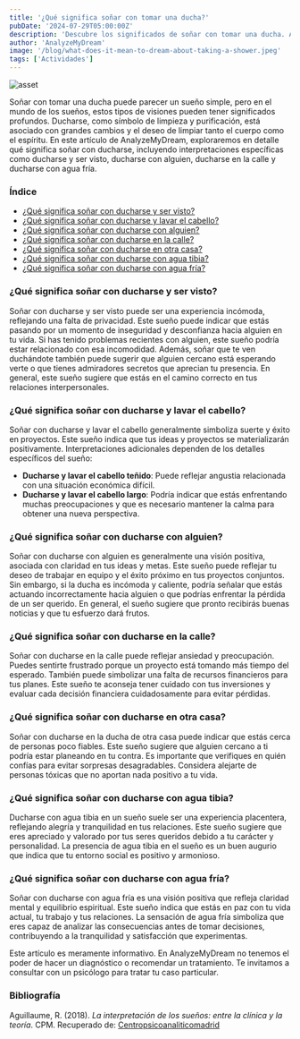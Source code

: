 ```yaml
---
title: '¿Qué significa soñar con tomar una ducha?'
pubDate: '2024-07-29T05:00:00Z'
description: 'Descubre los significados de soñar con tomar una ducha. Analiza las interpretaciones según el contexto: tomar una ducha y ser visto, lavar el cabello, ducharse en la calle, con agua fría, entre otros.'
author: 'AnalyzeMyDream'
image: '/blog/what-does-it-mean-to-dream-about-taking-a-shower.jpeg'
tags: ['Actividades']
---
```


![asset](/blog/what-does-it-mean-to-dream-about-taking-a-shower.jpeg)

Soñar con tomar una ducha puede parecer un sueño simple, pero en el mundo de los sueños, estos tipos de visiones pueden tener significados profundos. Ducharse, como símbolo de limpieza y purificación, está asociado con grandes cambios y el deseo de limpiar tanto el cuerpo como el espíritu. En este artículo de AnalyzeMyDream, exploraremos en detalle qué significa soñar con ducharse, incluyendo interpretaciones específicas como ducharse y ser visto, ducharse con alguien, ducharse en la calle y ducharse con agua fría.

### Índice

- [¿Qué significa soñar con ducharse y ser visto?](#que-significa-sonar-con-ducharse-y-ser-visto)
- [¿Qué significa soñar con ducharse y lavar el cabello?](#que-significa-sonar-con-ducharse-y-lavar-el-cabello)
- [¿Qué significa soñar con ducharse con alguien?](#que-significa-sonar-con-ducharse-con-alguien)
- [¿Qué significa soñar con ducharse en la calle?](#que-significa-sonar-con-ducharse-en-la-calle)
- [¿Qué significa soñar con ducharse en otra casa?](#que-significa-sonar-con-ducharse-en-otra-casa)
- [¿Qué significa soñar con ducharse con agua tibia?](#que-significa-sonar-con-ducharse-con-agua-tibia)
- [¿Qué significa soñar con ducharse con agua fría?](#que-significa-sonar-con-ducharse-con-agua-fria)

### ¿Qué significa soñar con ducharse y ser visto?

Soñar con ducharse y ser visto puede ser una experiencia incómoda, reflejando una falta de privacidad. Este sueño puede indicar que estás pasando por un momento de inseguridad y desconfianza hacia alguien en tu vida. Si has tenido problemas recientes con alguien, este sueño podría estar relacionado con esa incomodidad. Además, soñar que te ven duchándote también puede sugerir que alguien cercano está esperando verte o que tienes admiradores secretos que aprecian tu presencia. En general, este sueño sugiere que estás en el camino correcto en tus relaciones interpersonales.

### ¿Qué significa soñar con ducharse y lavar el cabello?

Soñar con ducharse y lavar el cabello generalmente simboliza suerte y éxito en proyectos. Este sueño indica que tus ideas y proyectos se materializarán positivamente. Interpretaciones adicionales dependen de los detalles específicos del sueño:
- **Ducharse y lavar el cabello teñido**: Puede reflejar angustia relacionada con una situación económica difícil.
- **Ducharse y lavar el cabello largo**: Podría indicar que estás enfrentando muchas preocupaciones y que es necesario mantener la calma para obtener una nueva perspectiva.

### ¿Qué significa soñar con ducharse con alguien?

Soñar con ducharse con alguien es generalmente una visión positiva, asociada con claridad en tus ideas y metas. Este sueño puede reflejar tu deseo de trabajar en equipo y el éxito próximo en tus proyectos conjuntos. Sin embargo, si la ducha es incómoda y caliente, podría señalar que estás actuando incorrectamente hacia alguien o que podrías enfrentar la pérdida de un ser querido. En general, el sueño sugiere que pronto recibirás buenas noticias y que tu esfuerzo dará frutos.

### ¿Qué significa soñar con ducharse en la calle?

Soñar con ducharse en la calle puede reflejar ansiedad y preocupación. Puedes sentirte frustrado porque un proyecto está tomando más tiempo del esperado. También puede simbolizar una falta de recursos financieros para tus planes. Este sueño te aconseja tener cuidado con tus inversiones y evaluar cada decisión financiera cuidadosamente para evitar pérdidas.

### ¿Qué significa soñar con ducharse en otra casa?

Soñar con ducharse en la ducha de otra casa puede indicar que estás cerca de personas poco fiables. Este sueño sugiere que alguien cercano a ti podría estar planeando en tu contra. Es importante que verifiques en quién confías para evitar sorpresas desagradables. Considera alejarte de personas tóxicas que no aportan nada positivo a tu vida.

### ¿Qué significa soñar con ducharse con agua tibia?

Ducharse con agua tibia en un sueño suele ser una experiencia placentera, reflejando alegría y tranquilidad en tus relaciones. Este sueño sugiere que eres apreciado y valorado por tus seres queridos debido a tu carácter y personalidad. La presencia de agua tibia en el sueño es un buen augurio que indica que tu entorno social es positivo y armonioso.

### ¿Qué significa soñar con ducharse con agua fría?

Soñar con ducharse con agua fría es una visión positiva que refleja claridad mental y equilibrio espiritual. Este sueño indica que estás en paz con tu vida actual, tu trabajo y tus relaciones. La sensación de agua fría simboliza que eres capaz de analizar las consecuencias antes de tomar decisiones, contribuyendo a la tranquilidad y satisfacción que experimentas.

Este artículo es meramente informativo. En AnalyzeMyDream no tenemos el poder de hacer un diagnóstico o recomendar un tratamiento. Te invitamos a consultar con un psicólogo para tratar tu caso particular.

### Bibliografía

Aguillaume, R. (2018). *La interpretación de los sueños: entre la clínica y la teoría*. CPM. Recuperado de: [Centropsicoanaliticomadrid](https://www.centropsicoanaliticomadrid.com/publicaciones/revista/numero-15/la-interpretacion-de-los-suenos-entre-la-clinica-y-la-teoria/)
